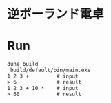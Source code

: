 # 逆ポーランド電卓

# Run
```
dune build
_build/default/bin/main.exe
1 2 3 +         # input
> 6             # result
1 2 3 + 10 *    # input
> 60            # result
```
